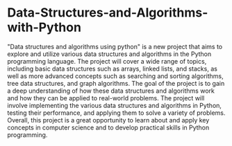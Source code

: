 # Data-Structures-and-Algorithms-with-Python
"Data structures and algorithms using python" is a new project that aims to explore and utilize various data structures and algorithms in the Python programming language.
The project will cover a wide range of topics, including basic data structures such as arrays, linked lists, and stacks, as well as more advanced concepts such as searching and sorting algorithms, tree data structures, and graph algorithms. The goal of the project is to gain a deep understanding of how these data structures and algorithms work and how they can be applied to real-world problems. The project will involve implementing the various data structures and algorithms in Python, testing their performance, and applying them to solve a variety of problems. Overall, this project is a great opportunity to learn about and apply key concepts in computer science and to develop practical skills in Python programming.
